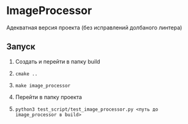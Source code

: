 # ImageProcessor

Адекватная версия проекта (без исправлений долбаного линтера)

## Запуск
1. Создать и перейти в папку build
2. ```
   cmake ..
   ```
3. ```
   make image_processor
   ```
4. Перейти в папку проекта
5. ```
   python3 test_script/test_image_processor.py <путь до image_processor в build>
   ```
